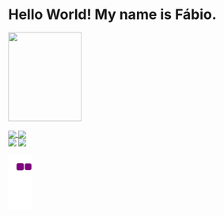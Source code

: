 <h1> Hello World! My name is Fábio. </h1>

<div>
    <img align="center" width="148" height="180" src="https://c.tenor.com/huWvpTgSDv4AAAAC/website-development-website.gif">
</div><br>
  <a href="https://github.com/FabioBarbirato">
  <img height="180em"   align="center" src="https://github-readme-stats.vercel.app/api?username=FabioBarbirato&show_icons=true&theme=chartreuse-dark&include_all_commits=true&count_private=true"/>
  <img height="180em"  align="center" src="https://github-readme-stats.vercel.app/api/top-langs/?username=FabioBarbirato&layout=compact&langs_count=7&theme=chartreuse-dark" />


 <br>
  <a href="https://www.instagram.com/fabio.barbirato/" target="_blank"><img src="https://img.shields.io/badge/-Instagram-%23E4405F?style=for-the-badge&logo=instagram&logoColor=white" target="_blank"></a>
  <a href="https://www.linkedin.com/in/fabio-barbirato/" target="_blank"><img src="https://img.shields.io/badge/-LinkedIn-%230077B5?style=for-the-badge&logo=linkedin&logoColor=white" target="_blank"></a> 

 
</div>

  ![snake gif](https://github.com/FabioBarbirato/FabioBarbirato/blob/output/github-contribution-grid-snake.gif)


